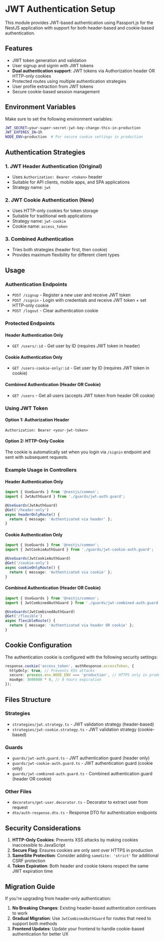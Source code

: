 # JWT Authentication Setup

This module provides JWT-based authentication using Passport.js for the NestJS application with support for both header-based and cookie-based authentication.

## Features

- JWT token generation and validation
- User signup and signin with JWT tokens
- **Dual authentication support**: JWT tokens via Authorization header OR HTTP-only cookies
- Protected routes using multiple authentication strategies
- User profile extraction from JWT tokens
- Secure cookie-based session management

## Environment Variables

Make sure to set the following environment variables:

```bash
JWT_SECRET=your-super-secret-jwt-key-change-this-in-production
JWT_EXPIRES_IN=1h
NODE_ENV=production  # For secure cookie settings in production
```

## Authentication Strategies

### 1. JWT Header Authentication (Original)

- Uses `Authorization: Bearer <token>` header
- Suitable for API clients, mobile apps, and SPA applications
- Strategy name: `jwt`

### 2. JWT Cookie Authentication (New)

- Uses HTTP-only cookies for token storage
- Suitable for traditional web applications
- Strategy name: `jwt-cookie`
- Cookie name: `access_token`

### 3. Combined Authentication

- Tries both strategies (header first, then cookie)
- Provides maximum flexibility for different client types

## Usage

### Authentication Endpoints

- `POST /signup` - Register a new user and receive JWT token
- `POST /signin` - Login with credentials and receive JWT token + set HTTP-only cookie
- `POST /logout` - Clear authentication cookie

### Protected Endpoints

#### Header Authentication Only

- `GET /users/:id` - Get user by ID (requires JWT token in header)

#### Cookie Authentication Only

- `GET /users-cookie-only/:id` - Get user by ID (requires JWT token in cookie)

#### Combined Authentication (Header OR Cookie)

- `GET /users` - Get all users (accepts JWT token from header OR cookie)

### Using JWT Token

#### Option 1: Authorization Header

```
Authorization: Bearer <your-jwt-token>
```

#### Option 2: HTTP-Only Cookie

The cookie is automatically set when you login via `/signin` endpoint and sent with subsequent requests.

### Example Usage in Controllers

#### Header Authentication Only

```typescript
import { UseGuards } from '@nestjs/common';
import { JwtAuthGuard } from './guards/jwt-auth.guard';

@UseGuards(JwtAuthGuard)
@Get('/header-only')
async headerOnlyRoute() {
  return { message: 'Authenticated via header' };
}
```

#### Cookie Authentication Only

```typescript
import { UseGuards } from '@nestjs/common';
import { JwtCookieAuthGuard } from './guards/jwt-cookie-auth.guard';

@UseGuards(JwtCookieAuthGuard)
@Get('/cookie-only')
async cookieOnlyRoute() {
  return { message: 'Authenticated via cookie' };
}
```

#### Combined Authentication (Header OR Cookie)

```typescript
import { UseGuards } from '@nestjs/common';
import { JwtCombinedAuthGuard } from './guards/jwt-combined-auth.guard';

@UseGuards(JwtCombinedAuthGuard)
@Get('/flexible')
async flexibleRoute() {
  return { message: 'Authenticated via header OR cookie' };
}
```

## Cookie Configuration

The authentication cookie is configured with the following security settings:

```typescript
response.cookie('access_token', authResponse.accessToken, {
  httpOnly: true, // Prevents XSS attacks
  secure: process.env.NODE_ENV === 'production', // HTTPS only in production
  maxAge: 3600000 * 8, // 8 hours expiration
});
```

## Files Structure

### Strategies

- `strategies/jwt.strategy.ts` - JWT validation strategy (header-based)
- `strategies/jwt-cookie.strategy.ts` - JWT validation strategy (cookie-based)

### Guards

- `guards/jwt-auth.guard.ts` - JWT authentication guard (header only)
- `guards/jwt-cookie-auth.guard.ts` - JWT authentication guard (cookie only)
- `guards/jwt-combined-auth.guard.ts` - Combined authentication guard (header OR cookie)

### Other Files

- `decorators/get-user.decorator.ts` - Decorator to extract user from request
- `dto/auth-response.dto.ts` - Response DTO for authentication endpoints

## Security Considerations

1. **HTTP-Only Cookies**: Prevents XSS attacks by making cookies inaccessible to JavaScript
2. **Secure Flag**: Ensures cookies are only sent over HTTPS in production
3. **SameSite Protection**: Consider adding `sameSite: 'strict'` for additional CSRF protection
4. **Token Expiration**: Both header and cookie tokens respect the same JWT expiration time

## Migration Guide

If you're upgrading from header-only authentication:

1. **No Breaking Changes**: Existing header-based authentication continues to work
2. **Gradual Migration**: Use `JwtCombinedAuthGuard` for routes that need to support both methods
3. **Frontend Updates**: Update your frontend to handle cookie-based authentication for better UX
